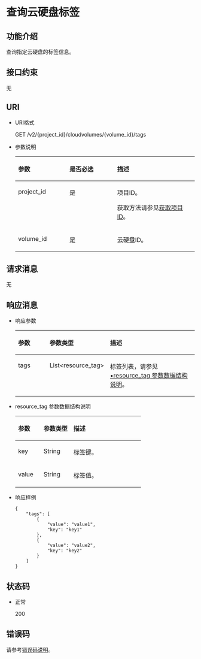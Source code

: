 # 查询云硬盘标签<a name="evs_04_2031"></a>

## 功能介绍<a name="section5299350116935"></a>

查询指定云硬盘的标签信息。

## 接口约束<a name="section4466609116935"></a>

无

## URI<a name="section1378135716935"></a>

-   URI格式

    GET /v2/\{project\_id\}/cloudvolumes/\{volume\_id\}/tags

-   参数说明

    <a name="table28484833104128"></a>
    <table><thead align="left"><tr id="row60547305104128"><th class="cellrowborder" valign="top" width="28.57%" id="mcps1.1.4.1.1"><p id="p5384679104128"><a name="p5384679104128"></a><a name="p5384679104128"></a>参数</p>
    </th>
    <th class="cellrowborder" valign="top" width="26.529999999999998%" id="mcps1.1.4.1.2"><p id="p33505894104128"><a name="p33505894104128"></a><a name="p33505894104128"></a>是否必选</p>
    </th>
    <th class="cellrowborder" valign="top" width="44.9%" id="mcps1.1.4.1.3"><p id="p29622926104128"><a name="p29622926104128"></a><a name="p29622926104128"></a>描述</p>
    </th>
    </tr>
    </thead>
    <tbody><tr id="row50646790104128"><td class="cellrowborder" valign="top" width="28.57%" headers="mcps1.1.4.1.1 "><p id="p39499107192824"><a name="p39499107192824"></a><a name="p39499107192824"></a>project_id</p>
    </td>
    <td class="cellrowborder" valign="top" width="26.529999999999998%" headers="mcps1.1.4.1.2 "><p id="p45311124192824"><a name="p45311124192824"></a><a name="p45311124192824"></a>是</p>
    </td>
    <td class="cellrowborder" valign="top" width="44.9%" headers="mcps1.1.4.1.3 "><p id="p46322466192824"><a name="p46322466192824"></a><a name="p46322466192824"></a>项目ID。</p>
    <p id="p55811451337"><a name="p55811451337"></a><a name="p55811451337"></a>获取方法请参见<a href="获取项目ID.md">获取项目ID</a>。</p>
    </td>
    </tr>
    <tr id="row40869685152038"><td class="cellrowborder" valign="top" width="28.57%" headers="mcps1.1.4.1.1 "><p id="p13319579192824"><a name="p13319579192824"></a><a name="p13319579192824"></a>volume_id</p>
    </td>
    <td class="cellrowborder" valign="top" width="26.529999999999998%" headers="mcps1.1.4.1.2 "><p id="p5144078192824"><a name="p5144078192824"></a><a name="p5144078192824"></a>是</p>
    </td>
    <td class="cellrowborder" valign="top" width="44.9%" headers="mcps1.1.4.1.3 "><p id="p14017211192824"><a name="p14017211192824"></a><a name="p14017211192824"></a>云硬盘ID。</p>
    </td>
    </tr>
    </tbody>
    </table>


## 请求消息<a name="section565234819217"></a>

无

## 响应消息<a name="section3215934016935"></a>

-   响应参数

    <a name="table716338716935"></a>
    <table><thead align="left"><tr id="row2937460716935"><th class="cellrowborder" valign="top" width="20%" id="mcps1.1.4.1.1"><p id="p3053299616935"><a name="p3053299616935"></a><a name="p3053299616935"></a>参数</p>
    </th>
    <th class="cellrowborder" valign="top" width="23.53%" id="mcps1.1.4.1.2"><p id="p5725363416935"><a name="p5725363416935"></a><a name="p5725363416935"></a>参数类型</p>
    </th>
    <th class="cellrowborder" valign="top" width="56.47%" id="mcps1.1.4.1.3"><p id="p3278200616935"><a name="p3278200616935"></a><a name="p3278200616935"></a>描述</p>
    </th>
    </tr>
    </thead>
    <tbody><tr id="row63271571172633"><td class="cellrowborder" valign="top" width="20%" headers="mcps1.1.4.1.1 "><p id="p4610476519311"><a name="p4610476519311"></a><a name="p4610476519311"></a>tags</p>
    </td>
    <td class="cellrowborder" valign="top" width="23.53%" headers="mcps1.1.4.1.2 "><p id="p4349852319311"><a name="p4349852319311"></a><a name="p4349852319311"></a>List&lt;resource_tag&gt;</p>
    </td>
    <td class="cellrowborder" valign="top" width="56.47%" headers="mcps1.1.4.1.3 "><p id="p5468710519318"><a name="p5468710519318"></a><a name="p5468710519318"></a>标签列表，请参见<a href="#li8528152083214">•resource_tag 参数数据结构说明</a>。</p>
    </td>
    </tr>
    </tbody>
    </table>

-   <a name="li8528152083214"></a>resource\_tag 参数数据结构说明

    <a name="table205290203323"></a>
    <table><thead align="left"><tr id="row13530142033210"><th class="cellrowborder" valign="top" width="20.24%" id="mcps1.1.4.1.1"><p id="p19530182011329"><a name="p19530182011329"></a><a name="p19530182011329"></a>参数</p>
    </th>
    <th class="cellrowborder" valign="top" width="23.810000000000002%" id="mcps1.1.4.1.2"><p id="p20530120163211"><a name="p20530120163211"></a><a name="p20530120163211"></a>参数类型</p>
    </th>
    <th class="cellrowborder" valign="top" width="55.95%" id="mcps1.1.4.1.3"><p id="p18533172017325"><a name="p18533172017325"></a><a name="p18533172017325"></a>描述</p>
    </th>
    </tr>
    </thead>
    <tbody><tr id="row253510208321"><td class="cellrowborder" valign="top" width="20.24%" headers="mcps1.1.4.1.1 "><p id="p17535320203220"><a name="p17535320203220"></a><a name="p17535320203220"></a>key</p>
    </td>
    <td class="cellrowborder" valign="top" width="23.810000000000002%" headers="mcps1.1.4.1.2 "><p id="p175351020123212"><a name="p175351020123212"></a><a name="p175351020123212"></a>String</p>
    </td>
    <td class="cellrowborder" valign="top" width="55.95%" headers="mcps1.1.4.1.3 "><p id="p118083133491"><a name="p118083133491"></a><a name="p118083133491"></a>标签键。</p>
    </td>
    </tr>
    <tr id="row853810204325"><td class="cellrowborder" valign="top" width="20.24%" headers="mcps1.1.4.1.1 "><p id="p1053816201325"><a name="p1053816201325"></a><a name="p1053816201325"></a>value</p>
    </td>
    <td class="cellrowborder" valign="top" width="23.810000000000002%" headers="mcps1.1.4.1.2 "><p id="p13538520153211"><a name="p13538520153211"></a><a name="p13538520153211"></a>String</p>
    </td>
    <td class="cellrowborder" valign="top" width="55.95%" headers="mcps1.1.4.1.3 "><p id="p656419560501"><a name="p656419560501"></a><a name="p656419560501"></a>标签值。</p>
    </td>
    </tr>
    </tbody>
    </table>

-   响应样例

    ```
    {
        "tags": [
            {
                "value": "value1", 
                "key": "key1"
            }, 
            {
                "value": "value2", 
                "key": "key2"
            }
        ]
    }
    ```


## 状态码<a name="section6050296116935"></a>

-   正常

    200


## 错误码<a name="section431317151242"></a>

请参考[错误码说明](错误码说明.md)。

